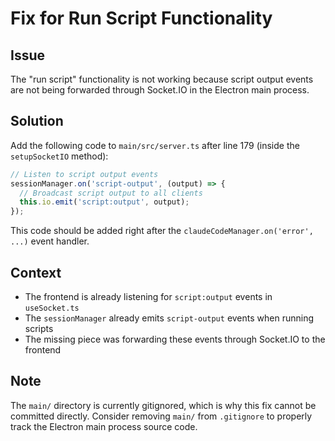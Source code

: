 # Fix for Run Script Functionality

## Issue
The "run script" functionality is not working because script output events are not being forwarded through Socket.IO in the Electron main process.

## Solution
Add the following code to `main/src/server.ts` after line 179 (inside the `setupSocketIO` method):

```typescript
// Listen to script output events
sessionManager.on('script-output', (output) => {
  // Broadcast script output to all clients
  this.io.emit('script:output', output);
});
```

This code should be added right after the `claudeCodeManager.on('error', ...)` event handler.

## Context
- The frontend is already listening for `script:output` events in `useSocket.ts`
- The `sessionManager` already emits `script-output` events when running scripts
- The missing piece was forwarding these events through Socket.IO to the frontend

## Note
The `main/` directory is currently gitignored, which is why this fix cannot be committed directly. Consider removing `main/` from `.gitignore` to properly track the Electron main process source code.
